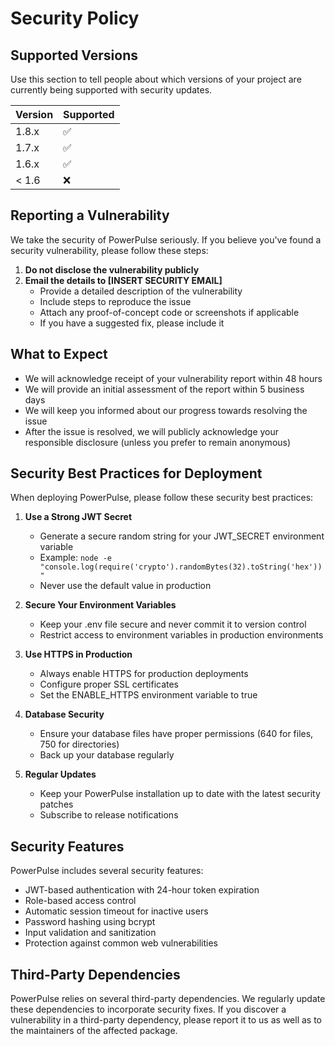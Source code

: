 # Security Policy

## Supported Versions

Use this section to tell people about which versions of your project are currently being supported with security updates.

| Version | Supported          |
| ------- | ------------------ |
| 1.8.x   | :white_check_mark: |
| 1.7.x   | :white_check_mark: |
| 1.6.x   | :white_check_mark: |
| < 1.6   | :x:                |

## Reporting a Vulnerability

We take the security of PowerPulse seriously. If you believe you've found a security vulnerability, please follow these steps:

1. **Do not disclose the vulnerability publicly**
2. **Email the details to [INSERT SECURITY EMAIL]**
   - Provide a detailed description of the vulnerability
   - Include steps to reproduce the issue
   - Attach any proof-of-concept code or screenshots if applicable
   - If you have a suggested fix, please include it

## What to Expect

- We will acknowledge receipt of your vulnerability report within 48 hours
- We will provide an initial assessment of the report within 5 business days
- We will keep you informed about our progress towards resolving the issue
- After the issue is resolved, we will publicly acknowledge your responsible disclosure (unless you prefer to remain anonymous)

## Security Best Practices for Deployment

When deploying PowerPulse, please follow these security best practices:

1. **Use a Strong JWT Secret**
   - Generate a secure random string for your JWT_SECRET environment variable
   - Example: `node -e "console.log(require('crypto').randomBytes(32).toString('hex'))"`
   - Never use the default value in production

2. **Secure Your Environment Variables**
   - Keep your .env file secure and never commit it to version control
   - Restrict access to environment variables in production environments

3. **Use HTTPS in Production**
   - Always enable HTTPS for production deployments
   - Configure proper SSL certificates
   - Set the ENABLE_HTTPS environment variable to true

4. **Database Security**
   - Ensure your database files have proper permissions (640 for files, 750 for directories)
   - Back up your database regularly

5. **Regular Updates**
   - Keep your PowerPulse installation up to date with the latest security patches
   - Subscribe to release notifications

## Security Features

PowerPulse includes several security features:

- JWT-based authentication with 24-hour token expiration
- Role-based access control
- Automatic session timeout for inactive users
- Password hashing using bcrypt
- Input validation and sanitization
- Protection against common web vulnerabilities

## Third-Party Dependencies

PowerPulse relies on several third-party dependencies. We regularly update these dependencies to incorporate security fixes. If you discover a vulnerability in a third-party dependency, please report it to us as well as to the maintainers of the affected package.

